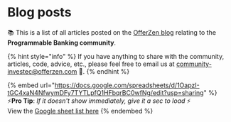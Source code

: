 # Blog posts

📚 This is a list of all articles posted on the [OfferZen blog](https://www.offerzen.com/blog?tag=tech+insights) relating to the **Programmable Banking community**.&#x20;

{% hint style="info" %}
​​If you have anything to share with the community, articles, code, advice, etc., please feel free to email us at [community-investec@offerzen.com](mailto:community-investec@offerzen.com) 🙌.
{% endhint %}

{% embed url="https://docs.google.com/spreadsheets/d/1OapzI-tGC4xaN4NfwymDFy7TYTLpfQ1HFbqrBC0wfNg/edit?usp=sharing" %}
⚡️**Pro Tip**: _If it doesn't show immediately, give it a sec to load_ ⚡️\
View the [Google sheet list here](https://docs.google.com/spreadsheets/d/1OapzI-tGC4xaN4NfwymDFy7TYTLpfQ1HFbqrBC0wfNg/edit?usp=sharing)
{% endembed %}
